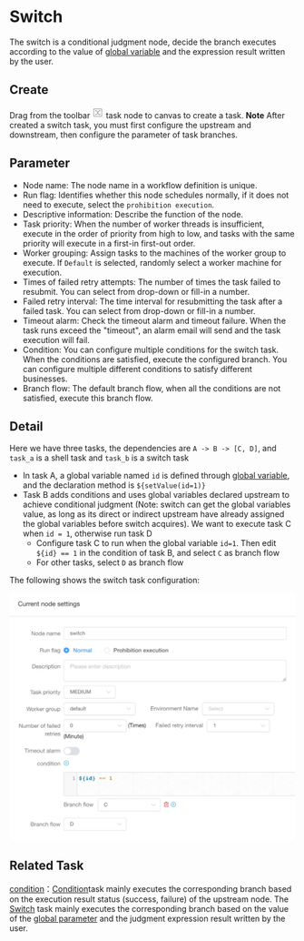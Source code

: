 # Switch

The switch is a conditional judgment node, decide the branch executes according to the value of [global variable](../parameter/global.md) and the expression result written by the user.

## Create

Drag from the toolbar <img src="../../../../img/switch.png" width="20"/>  task node to canvas to create a task. 
**Note** After created a switch task, you must first configure the upstream and downstream, then configure the parameter of task branches.

## Parameter

- Node name: The node name in a workflow definition is unique.
- Run flag: Identifies whether this node schedules normally, if it does not need to execute, select the `prohibition execution`.
- Descriptive information: Describe the function of the node.
- Task priority: When the number of worker threads is insufficient, execute in the order of priority from high to low, and tasks with the same priority will execute in a first-in first-out order.
- Worker grouping: Assign tasks to the machines of the worker group to execute. If `Default` is selected, randomly select a worker machine for execution.
- Times of failed retry attempts: The number of times the task failed to resubmit. You can select from drop-down or fill-in a number.
- Failed retry interval: The time interval for resubmitting the task after a failed task. You can select from drop-down or fill-in a number.
- Timeout alarm: Check the timeout alarm and timeout failure. When the task runs exceed the "timeout", an alarm email will send and the task execution will fail.
- Condition: You can configure multiple conditions for the switch task. When the conditions are satisfied, execute the configured branch. You can configure multiple different conditions to satisfy different businesses.
- Branch flow: The default branch flow, when all the conditions are not satisfied, execute this branch flow.

## Detail

Here we have three tasks, the dependencies are `A -> B -> [C, D]`, and `task_a` is a shell task and `task_b` is a switch task

- In task A, a global variable named `id` is defined through [global variable](../parameter/global.md), and the declaration method is `${setValue(id=1)}`
- Task B adds conditions and uses global variables declared upstream to achieve conditional judgment (Note: switch can get the global variables value, as long as its direct or indirect upstream have already assigned the global variables before switch acquires). We want to execute task C when `id = 1`, otherwise run task D
  - Configure task C to run when the global variable `id=1`. Then edit `${id} == 1` in the condition of task B, and select `C` as branch flow
  - For other tasks, select `D` as branch flow

The following shows the switch task configuration:

![task-switch-configure](../../../../img/switch_configure.jpg)

## Related Task

[condition](conditions.md)：[Condition](conditions.md)task mainly executes the corresponding branch based on the execution result status (success, failure) of the upstream node. 
The [Switch](switch.md) task mainly executes the corresponding branch based on the value of the [global parameter](../parameter/global.md) and the judgment expression result written by the user.